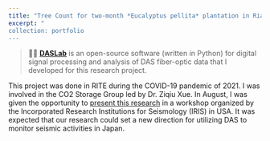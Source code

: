 ```yaml
---
title: "Tree Count for two-month *Eucalyptus pellita* plantation in Riau using YOLOv5 computer vision"
excerpt: "
collection: portfolio
---
```


> 👨‍💻 [**DASLab**](https://github.com/yohanesnuwara/daslab) is an open-source software (written in Python) for digital signal processing and analysis of DAS fiber-optic data that I developed for this research project. 

This project was done in RITE during the COVID-19 pandemic of 2021. I was involved in the CO2 Storage Group led by Dr. Ziqiu Xue. In August, I was given the opportunity to [present this research]() in a workshop organized by the Incorporated Research Institutions for Seismology (IRIS) in USA. It was expected that our research could set a new direction for utilizing DAS to monitor seismic activities in Japan. 
